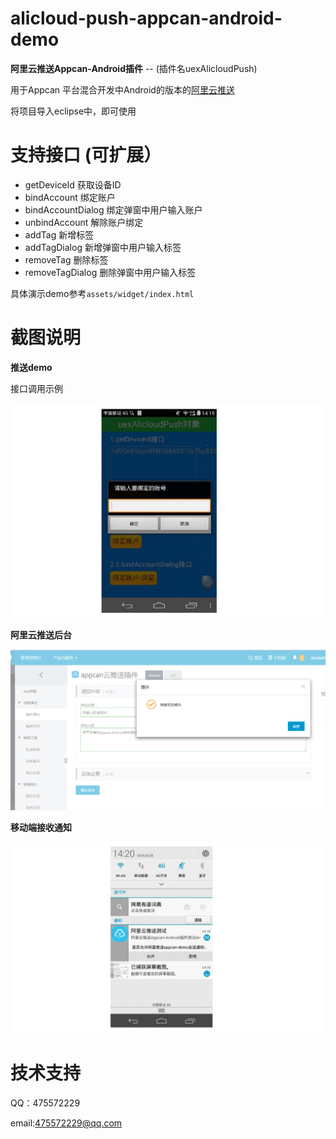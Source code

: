 alicloud-push-appcan-android-demo
============
**阿里云推送Appcan-Android插件** -- (插件名uexAlicloudPush)

用于Appcan 平台混合开发中Android的版本的[阿里云推送](https://www.aliyun.com/product/cps?spm=5176.8112568.416540.74.IZ27k8)

将项目导入eclipse中，即可使用

支持接口 (可扩展）
============
- getDeviceId          获取设备ID
- bindAccount          绑定账户
- bindAccountDialog    绑定弹窗中用户输入账户
- unbindAccount        解除账户绑定
- addTag               新增标签
- addTagDialog         新增弹窗中用户输入标签
- removeTag            删除标签
- removeTagDialog      删除弹窗中用户输入标签

具体演示demo参考```assets/widget/index.html```

截图说明
===========

**推送demo**

接口调用示例

![推送demo](https://raw.githubusercontent.com/bill1012/alicloud-push-appcan-android-demo/master/alicloud_push_demo.jpeg "推送demo")

**阿里云推送后台**

![阿里云推送后台](https://raw.githubusercontent.com/bill1012/alicloud-push-appcan-android-demo/master/alicloud_pusher.png "阿里云推送后台")

**移动端接收通知**

![移动端接收通知](https://raw.githubusercontent.com/bill1012/alicloud-push-appcan-android-demo/master/alicloud_receiver.jpeg "移动端接收通知")


技术支持
===========
QQ：475572229

email:475572229@qq.com


